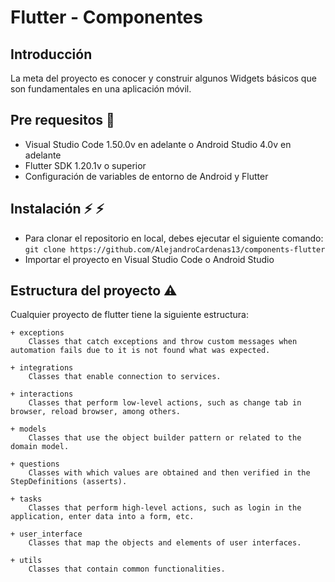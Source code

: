 # **Flutter -  Componentes**

## Introducción
La meta del proyecto es conocer y construir algunos Widgets básicos que son fundamentales en una aplicación móvil.

## Pre requesitos 👀 
- Visual Studio Code 1.50.0v en adelante o Android Studio 4.0v en adelante
- Flutter SDK 1.20.1v o superior
- Configuración de variables de entorno de Android y Flutter

## Instalación ⚡ ⚡
- Para clonar el repositorio en local, debes ejecutar el siguiente comando: ```git clone https://github.com/AlejandroCardenas13/components-flutter``` 
- Importar el proyecto en Visual Studio Code o Android Studio

## Estructura del proyecto ⚠️
Cualquier proyecto de flutter tiene la siguiente estructura: 
``` 
+ exceptions
    Classes that catch exceptions and throw custom messages when automation fails due to it is not found what was expected.

+ integrations
    Classes that enable connection to services.

+ interactions
    Classes that perform low-level actions, such as change tab in browser, reload browser, among others.
    
+ models
    Classes that use the object builder pattern or related to the domain model.

+ questions
    Classes with which values are obtained and then verified in the StepDefinitions (asserts).

+ tasks
    Classes that perform high-level actions, such as login in the application, enter data into a form, etc.

+ user_interface
    Classes that map the objects and elements of user interfaces.

+ utils
    Classes that contain common functionalities.
```

